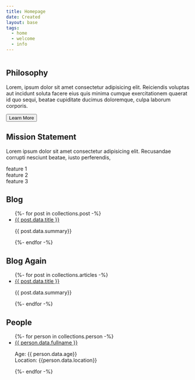 ```yaml
---
title: Homepage
date: Created
layout: base
tags:
  - home
  - welcome
  - info
---
```



<main>
  <section class="philosophy">
    <div class="sectionImage">
      <img src="https://via.placeholder.com/300" alt="">
    </div>
    <div class="sectionInfo">
      <h2>Philosophy</h2>
      <p>Lorem, ipsum dolor sit amet consectetur adipisicing elit. Reiciendis voluptas aut incidunt soluta facere eius quis minima cumque exercitationem quaerat id quo sequi, beatae cupiditate ducimus doloremque, culpa laborum corporis.</p>
      <button>Learn More</button>
    </div>
  </section>
    
  <section class="mission">
      <h2>Mission Statement</h2>
      <p class="missionDescription">
        Lorem ipsum dolor sit amet consectetur adipisicing elit. Recusandae corrupti nesciunt beatae, iusto perferendis, 
      </p>
      <div class="feature">
        feature 1
      </div>
      <div class="feature">
        feature 2
      </div>
      <div class="feature">
        feature 3
      </div>
  </section>
    
  <section class="featuredEvent">
    
  </section>
  
  <section class="blog">
    <h2>Blog</h2>
    <ul>
    {%- for post in collections.post -%}
      <li><a href="{{ post.url }}">{{ post.data.title }}</a>
        <p>{{ post.data.summary}}</p>
      </li>
    {%- endfor -%}
    </ul>


  <h2>Blog Again</h2>
   <ul>
    {%- for post in collections.articles -%}
      <li><a href="{{ post.url }}">{{ post.data.title }}</a>
        <p>{{ post.data.summary}}</p>
      </li>
    {%- endfor -%}
    </ul>
  </section>
  
  <section class="join">
    <h2>People</h2>
    <ul>
    {%- for person in collections.person -%}
      <li><a href="{{ person.url }}">{{ person.data.fullname }}</a>
        <p>Age: {{ person.data.age}}
        <br>
        Location: {{person.data.location}}</p>
      </li>
    {%- endfor -%}
    </ul>
  </section>
</main>

<footer>
  
</footer>